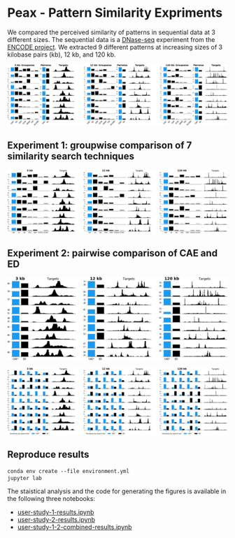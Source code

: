 # Peax - Pattern Similarity Expriments

We compared the perceived similarity of patterns in sequential data at 3
different sizes. The sequential data is a [DNase-seq](https://en.wikipedia.org/wiki/DNase-Seq) experiment from the
[ENCODE project](https://www.encodeproject.org). We extracted 9 different patterns at increasing sizes of 3 kilobase pairs (kb), 12 kb, and 120 kb.

![Results of both user studies](/user-study-1-2-results.png?raw=true "Results of both user studies")

## Experiment 1: groupwise comparison of 7 similarity search techniques

![Results of the groupwise similarity comparison](/user-study-1-results.png?raw=true "Results of the groupwise similarity comparison")

## Experiment 2: pairwise comparison of CAE and ED

![Results of the pairwise similarity comparison](/user-study-2-results.png?raw=true "Results of the pairwise similarity comparison")

![Results of the pairwise similarity comparison per search result](/user-study-2-results-by-knn.png?raw=true "Results of the pairwise similarity comparison per search result")

## Reproduce results

```
conda env create --file environment.yml
jupyter lab
```

The staistical analysis and the code for generating the figures is available in
the following three notebooks:

- [user-study-1-results.ipynb](user-study-1-results.ipynb)
- [user-study-2-results.ipynb](user-study-2-results.ipynb)
- [user-study-1-2-combined-results.ipynb](user-study-1-2-combined-results.ipynb)